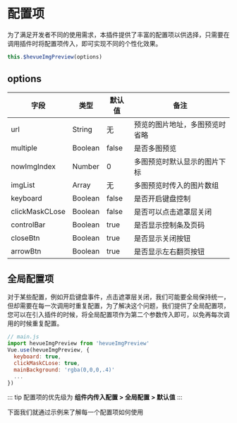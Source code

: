 # 配置项

为了满足开发者不同的使用需求，本插件提供了丰富的配置项以供选择，只需要在调用插件时将配置项传入，即可实现不同的个性化效果。

```javascript
this.$hevueImgPreview(options)
```

## options

| 字段              | 类型    | 默认值               | 备注                           |
| ----------------- | ------- | -------------------- | ------------------------------ |
| url               | String  | 无                   | 预览的图片地址，多图预览时省略 |
| multiple          | Boolean | false                | 是否多图预览                   |
| nowImgIndex       | Number  | 0                    | 多图预览时默认显示的图片下标   |
| imgList           | Array   | 无                   | 多图预览时传入的图片数组       |
| keyboard          | Boolean | false                | 是否开启键盘控制               |
| clickMaskCLose    | Boolean | false                | 是否可以点击遮罩层关闭         |
| controlBar        | Boolean | true                 | 是否显示控制条及页码         |
| closeBtn          | Boolean | true                 | 是否显示关闭按钮         |
| arrowBtn          | Boolean | true                | 是否显示左右翻页按钮         |

## 全局配置项

对于某些配置，例如开启键盘事件，点击遮罩层关闭，我们可能要全局保持统一，但却需要在每一次调用时重复配置，为了解决这个问题，我们提供了全局配置项，您可以在引入插件的时候，将全局配置项作为第二个参数传入即可，以免再每次调用的时候重复配置。

```javascript
// main.js
import hevueImgPreview from 'hevueImgPreview'
Vue.use(hevueImgPreview, {
  keyboard: true,
  clickMaskCLose: true,
  mainBackground: 'rgba(0,0,0,.4)'
  ...
})
```

::: tip
配置项的优先级为 **组件内传入配置 > 全局配置 > 默认值**
:::

下面我们就通过示例来了解每一个配置项如何使用








